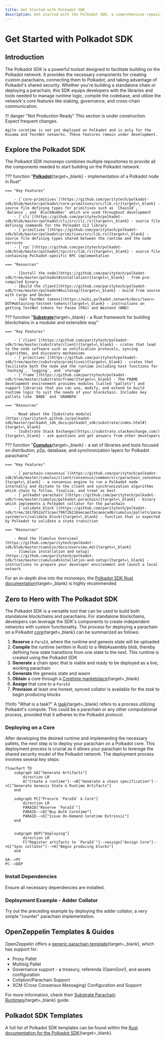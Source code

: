```yaml
---
title: Get Started with Polkadot SDK
description: Get started with the Polkadot SDK, a comprehensive repository providing all the components needed to start building on the Polkadot network.
---
```


# Get Started with Polkadot SDK

## Introduction

The Polkadot SDK is a powerful toolset designed to facilitate building on the Polkadot network. It provides the necessary components for creating custom parachains, connecting them to Polkadot, and taking advantage of Polkadot's shared security. Whether you're building a standalone chain or deploying a parachain, this SDK equips developers with the libraries and tools needed to manage runtime logic, compile the codebase, and utilize the network's core features like staking, governance, and cross-chain communication.

!!! danger "Not Production Ready"
    This section is under construction. Expect frequent changes.

    Agile coretime is not yet deployed on Polkadot and is only for the Kusama and TestNet networks. These features remain under development.  

## Explore the Polkadot SDK

The Polkadot SDK monorepo combines multiple repositories to provide all the components needed to start building on the Polkadot network:

??? function "[**Polkadot**](https://paritytech.github.io/polkadot-sdk/master/polkadot_sdk_docs/polkadot_sdk/index.html#polkadot){target=\_blank} - implementation of a Polkadot node in Rust"

    === "Key Features"

        - [`core-primitives`](https://github.com/paritytech/polkadot-sdk/blob/master/polkadot/core-primitives/src/lib.rs){target=\_blank} - source file defining types for primitives such as `ChainId`, `Balance`, and `BlockNumber` which are used throughout development
        - [`cli`](https://github.com/paritytech/polkadot-sdk/blob/master/polkadot/cli/src/cli.rs){target=\_blank} - source file defining commands for the Polkadot CLI library
        - [`primitives`](https://github.com/paritytech/polkadot-sdk/blob/master/polkadot/primitives/src/lib.rs){target=\_blank} - source file defining types shared between the runtime and the node services
        - [`rpc`](https://github.com/paritytech/polkadot-sdk/blob/master/polkadot/rpc/src/lib.rs){target=\_blank} - source file containing Polkadot-specific RPC implementation

    === "Resources"

        - [Install the node](https://github.com/paritytech/polkadot-sdk/tree/master/polkadot#installation){target=\_blank} - from pre-compiled binary
        - [Build the client](https://github.com/paritytech/polkadot-sdk/tree/master/polkadot#building){target=\_blank} - build from source with Cargo and Docker
        - [Get TestNet tokens](https://wiki.polkadot.network/docs/learn-DOT#obtaining-testnet-tokens){target=\_blank} - instructions on getting TestNet tokens for Paseo (PAS) and Westend (WND)

??? function "[**Substrate**](https://github.com/paritytech/polkadot-sdk/tree/master/substrate){target=\_blank} - a Rust framework for building blockchains in a modular and extensible way"

    === "Key Features"

        - [`client`](https://github.com/paritytech/polkadot-sdk/tree/master/substrate/client){target=\_blank} - crates that lead to the node software such as notification protocols, syncing algorithms, and discovery mechanisms
        - [`primitives`](https://github.com/paritytech/polkadot-sdk/tree/master/substrate/primitives){target=\_blank} - crates that facilitate both the node and the runtime including host functions for `hashing`, `logging`, and `storage`  
        - [`frame`](https://github.com/paritytech/polkadot-sdk/tree/master/substrate/frame){target=\_blank} - The FRAME development environment provides modules (called "pallets") and support libraries that you can use, modify, and extend to build runtime logic to suit the needs of your blockchain. Includes key pallets like `BABE` and `GRANDPA`

    === "Resources"

        - Read about the [Substrate module](https://paritytech.github.io/polkadot-sdk/master/polkadot_sdk_docs/polkadot_sdk/substrate/index.html#){target=\_blank}
        - [Substrate Stack Exchange](https://substrate.stackexchange.com/){target=\_blank} - ask questions and get answers from other developers

??? function "[**Cumulus**](https://github.com/paritytech/polkadot-sdk/tree/master/cumulus){target=\_blank} - a set of libraries and tools focused on distribution, p2p, database, and synchronization layers for Polkadot parachains"

    === "Key Features"

        - [`parachain-consensus`](https://github.com/paritytech/polkadot-sdk/blob/master/cumulus/client/consensus/common/src/parachain_consensus.rs){target=\_blank} - a consensus engine to run a Polkadot node internally and dictate to the client and synchronization algorithms which chain to follow, finalize, and treat as best
        - [`polkadot-parachain`](https://github.com/paritytech/polkadot-sdk/tree/master/cumulus/polkadot-parachain){target=\_blank} - binary which implements a Polkadot collator for the parachain  
        - [`validate_block`](https://github.com/paritytech/polkadot-sdk/tree/1617852a2f1caec796f2b218aecae2facaeacad6/cumulus/pallets/parachain-system/src/validate_block){target=\_blank} - function that is expected by Polkadot to validate a state transition

    === "Resources"

        - Read the [Cumulus Overview](https://github.com/paritytech/polkadot-sdk/blob/master/cumulus/docs/overview.md){target=\_blank}
        - [Cumulus installation and setup](https://github.com/paritytech/polkadot-sdk/tree/master/cumulus#installation-and-setup){target=\_blank} - instructions to prepare your developer environment and launch a local network

For an in-depth dive into the monorepo, the [Polkadot SDK Rust documentation](https://paritytech.github.io/polkadot-sdk/master/polkadot_sdk_docs/polkadot_sdk/index.html){target=\_blank} is highly recommended

<!-- TODO: Glossary link ParaId -->

## Zero to Hero with The Polkadot SDK

The Polkadot SDK is a versatile tool that can be used to build both standalone blockchains and parachains. For standalone blockchains, developers can leverage the SDK's components to create independent networks with custom functionality. The process for deploying a parachain on a Polkadot [core](https://wiki.polkadot.network/docs/learn-agile-coretime#core){target=\_blank} can be summarized as follows:

1. **Reserve** a `ParaId`, where the runtime and genesis state will be uploaded
2. **Compile** the runtime (written in Rust) to a WebAssembly blob, thereby defining how state transitions from one state to the next. This runtime is created using the Polkadot SDK
3. **Generate** a chain spec that is viable and ready to be deployed as a live, working parachain
4. **Generate** the genesis state and wasm
5. **Obtain** a core through a [Coretime marketplace](https://wiki.polkadot.network/docs/learn-guides-coretime-marketplaces){target=\_blank}
6. **Assign** that core to a `ParaId`
7. **Provision** at least one honest, synced collator is available for the *task* to begin producing blocks

!!!info "What is a task?"
    A [task](https://wiki.polkadot.network/docs/learn-agile-coretime#task){target=\_blank} refers to a process utilizing Polkadot's compute. This could be a parachain or any other computational process, provided that it adheres to the Polkadot protocol.

### Deploying on a Core

After developing the desired runtime and implementing the necessary pallets, the next step is to deploy your parachain on a Polkadot core. This deployment process is crucial as it allows your parachain to leverage the shared security model of the Polkadot network. The deployment process involves several key steps:

```mermaid
flowchart TD
    subgraph GA["Generate Artifacts"]
        direction LR
        A["Create a runtime"]-->B["Generate a chain specification"]-->C["Generate Genesis State & Runtime Artifacts"]
    end

    subgraph PC["Procure `ParaId` & Core"]
        direction LR
        PARAID["Reserve `ParaId`"]
        PARAID-->D["Buy Bulk Coretime"]
        PARAID-->E["Issue On-Demand Coretime Extrinsic"]
    end


    subgraph DEP["Deploying"]
        direction LR
        F["Register artifacts to `ParaId`"]-->assign["Assign Core"]-->G["Sync collator"]-->H["Begin producing blocks"]
    end

GA-->PC
PC-->DEP
```

<!-- TODO: We should probably have a link to guides or something here, or build some track which has them go from template to core? -->

<!-- TODO: Add a place / page to install the necessary dependencies -->

### Install Dependencies

Ensure all necessary dependencies are installed.

<!-- TODO: Add a place / page to install the necessary dependencies -->

### Deployment Example - Adder Collator

Try out the preceding example by deploying the adder collator, a very simple "counter" parachain implementation.

## OpenZeppelin Templates & Guides

OpenZeppelin offers a [generic parachain template](https://github.com/OpenZeppelin/polkadot-generic-runtime-template){target=\_blank}, which has support for:

- Proxy Pallet
- Multisig Pallet
- Governance support - a treasury, referenda (OpenGov!), and assets configuration
- Collation/Parachain Support
- XCM (Cross Consensus Messaging) Configuration and Support

For more information, check their [Substrate Parachain Runtimes](https://docs.openzeppelin.com/substrate-runtimes/1.0.0/){target=\_blank} guide.

## Polkadot SDK Templates

A full list of Polkadot SDK templates can be found within the [Rust documentation for the Polkadot SDK](https://paritytech.github.io/polkadot-sdk/master/polkadot_sdk_docs/polkadot_sdk/templates/index.html){target=\_blank}.